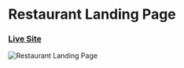 # Restaurant Landing Page
### [Live Site](https://jasmine-restaurant.vercel.app/)

![Restaurant Landing Page]()
